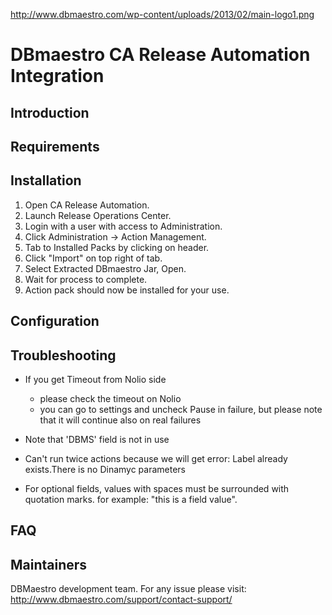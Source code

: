 http://www.dbmaestro.com/wp-content/uploads/2013/02/main-logo1.png

# DBmaestro CA Release Automation Integration

Introduction
------------



Requirements
------------



Installation
------------

1. Open CA Release Automation.
2. Launch Release Operations Center.
3. Login with a user with access to Administration.
4. Click Administration -> Action Management.
5. Tab to Installed Packs by clicking on header.
6. Click "Import" on top right of tab.
7. Select Extracted DBmaestro Jar, Open.
8. Wait for process to complete.
9. Action pack should now be installed for your use.



Configuration
-------------



Troubleshooting
---------------

* If you get Timeout from Nolio side
	- please check the timeout on Nolio
	- you can go to settings and uncheck Pause in failure, but please note that it will continue also on real failures

* Note that 'DBMS' field is not in use

* Can't run twice actions because we will get error: Label already exists.There is no Dinamyc parameters

* For optional fields, values with spaces must be surrounded with quotation marks. for example: "this is a field value".


FAQ
---




Maintainers
------------

DBMaestro development team. For any issue please visit: http://www.dbmaestro.com/support/contact-support/



